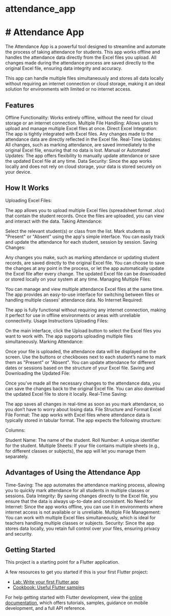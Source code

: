 # attendance_app

# # Attendance App
The Attendance App is a powerful tool designed to streamline and automate the process of taking attendance for students. This app works offline and handles the attendance data directly from the Excel files you upload. All changes made during the attendance process are saved directly to the original Excel file, ensuring data integrity and accuracy.

This app can handle multiple files simultaneously and stores all data locally without requiring an internet connection or cloud storage, making it an ideal solution for environments with limited or no internet access.

## Features
Offline Functionality: Works entirely offline, without the need for cloud storage or an internet connection.
Multiple File Handling: Allows users to upload and manage multiple Excel files at once.
Direct Excel Integration: The app is tightly integrated with Excel files. Any changes made to the attendance data are directly reflected in the Excel file.
Real-Time Updates: All changes, such as marking attendance, are saved immediately to the original Excel file, ensuring that no data is lost.
Manual or Automated Updates: The app offers flexibility to manually update attendance or save the updated Excel file at any time.
Data Security: Since the app works locally and does not rely on cloud storage, your data is stored securely on your device.
## How It Works
Uploading Excel Files:

The app allows you to upload multiple Excel files (spreadsheet format .xlsx) that contain the student records.
Once the files are uploaded, you can view and interact with the data.
Taking Attendance:

Select the relevant student(s) or class from the list.
Mark students as "Present" or "Absent" using the app's simple interface.
You can easily track and update the attendance for each student, session by session.
Saving Changes:

Any changes you make, such as marking attendance or updating student records, are saved directly to the original Excel file.
You can choose to save the changes at any point in the process, or let the app automatically update the Excel file after every change.
The updated Excel file can be downloaded or stored locally on your system at any time.
Managing Multiple Files:

You can manage and view multiple attendance Excel files at the same time. The app provides an easy-to-use interface for switching between files or handling multiple classes' attendance data.
No Internet Required:

The app is fully functional without requiring any internet connection, making it perfect for use in offline environments or areas with unreliable connectivity.
Usage Instructions
Uploading Files:

On the main interface, click the Upload button to select the Excel files you want to work with.
The app supports uploading multiple files simultaneously.
Marking Attendance:

Once your file is uploaded, the attendance data will be displayed on the screen.
Use the buttons or checkboxes next to each student’s name to mark them as "Present" or "Absent".
You can update attendance for different dates or sessions based on the structure of your Excel file.
Saving and Downloading the Updated File:

Once you’ve made all the necessary changes to the attendance data, you can save the changes back to the original Excel file.
You can also download the updated Excel file to store it locally.
Real-Time Saving:

The app saves all changes in real-time as soon as you mark attendance, so you don’t have to worry about losing data.
File Structure and Format
Excel File Format:
The app works with Excel files where attendance data is typically stored in tabular format. The app expects the following structure:

Columns:

Student Name: The name of the student.
Roll Number: A unique identifier for the student.
Multiple Sheets: If your file contains multiple sheets (e.g., for different classes or subjects), the app will let you manage them separately.




## Advantages of Using the Attendance App
Time-Saving: The app automates the attendance marking process, allowing you to quickly mark attendance for all students in multiple classes or sessions.
Data Integrity: By saving changes directly to the Excel file, you ensure that the data is always up-to-date and consistent.
No Need for Internet: Since the app works offline, you can use it in environments where internet access is not available or is unreliable.
Multiple File Management: You can work with multiple Excel files simultaneously, which is ideal for teachers handling multiple classes or subjects.
Security: Since the app stores data locally, you retain full control over your files, ensuring privacy and security.








## Getting Started

This project is a starting point for a Flutter application.

A few resources to get you started if this is your first Flutter project:

- [Lab: Write your first Flutter app](https://docs.flutter.dev/get-started/codelab)
- [Cookbook: Useful Flutter samples](https://docs.flutter.dev/cookbook)

For help getting started with Flutter development, view the
[online documentation](https://docs.flutter.dev/), which offers tutorials,
samples, guidance on mobile development, and a full API reference.
